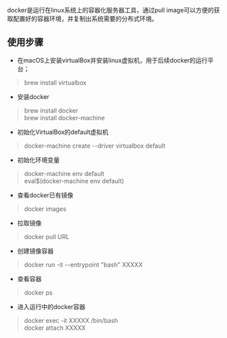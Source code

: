 docker是运行在linux系统上的容器化服务器工具，通过pull image可以方便的获取配置好的容器环境，并复制出系统需要的分布式环境。


## 使用步骤

- 在macOS上安装virtualBox并安装linux虚拟机，用于后续docker的运行平台；
 > brew install virtualbox
- 安装docker
 > brew install docker </br>
 brew install docker-machine
- 初始化VirtualBox的default虚拟机
> docker-machine create --driver virtualbox default
- 初始化环境变量
> docker-machine env default</br>
eval$(docker-machine env default)
- 查看docker已有镜像
> docker images
- 拉取镜像
> docker pull URL
- 创建镜像容器
> docker run -it --entrypoint "bash" XXXXX
- 查看容器
> docker ps
- 进入运行中的docker容器
> docker exec -it XXXXX /bin/bash </br>
docker attach XXXXX